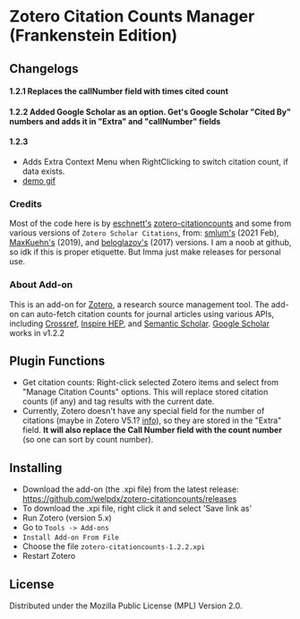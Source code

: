 # Zotero Citation Counts Manager (Frankenstein Edition)

## Changelogs
#### 1.2.1  Replaces the callNumber field with times cited count
#### 1.2.2  Added Google Scholar as an option. Get's Google Scholar "Cited By" numbers and adds it in "Extra" and "callNumber" fields
#### 1.2.3
 - Adds Extra Context Menu when RightClicking to switch citation count, if data exists.  
 - [demo gif](https://i.imgur.com/JC90JxQ.gif)

### Credits
Most of the code here is by [eschnett's](https://github.com/eschnett/) [zotero-citationcounts](https://github.com/eschnett/zotero-citationcounts) and some from various versions of `Zotero Scholar Citations`, from: [smlum's](https://github.com/smlum/zotero-scholar-citations) (2021 Feb), [MaxKuehn's](https://github.com/MaxKuehn/zotero-scholar-citations/) (2019), and [beloglazov's](https://github.com/beloglazov/zotero-scholar-citations) (2017) versions.
I am a noob at github, so idk if this is proper etiquette. But Imma just make releases for personal use.

### About Add-on
This is an add-on for [Zotero](https://www.zotero.org), a research source management tool. The add-on can auto-fetch citation counts for journal articles using various APIs, including [Crossref](https://www.crossref.org), [Inspire
HEP](https://inspirehep.net),<!-- [NASA/ADS](https://ui.adsabs.harvard.edu), --> and [Semantic Scholar](https://www.semanticscholar.org).
[Google Scholar](https://scholar.google.com) works in v1.2.2

## Plugin Functions
- Get citation counts: Right-click selected Zotero items and select from "Manage Citation Counts" options.
  This will replace stored citation counts (if any) and tag results with the current date.
- Currently, Zotero doesn't have any special field for the number of citations (maybe in Zotero V5.1? [info](https://github.com/eschnett/zotero-citationcounts/issues/12#issuecomment-966550007)), so they are stored in the "Extra" field. **It will also replace the Call Number field with the count number** (so one can sort by count number).

## Installing

- Download the add-on (the .xpi file) from the latest release: https://github.com/welpdx/zotero-citationcounts/releases
- To download the .xpi file, right click it and select 'Save link as'
- Run Zotero (version 5.x)
- Go to `Tools -> Add-ons`
- `Install Add-on From File`
- Choose the file `zotero-citationcounts-1.2.2.xpi`
- Restart Zotero

## License
Distributed under the Mozilla Public License (MPL) Version 2.0.
